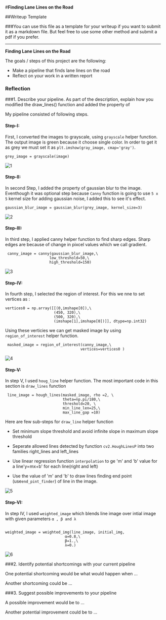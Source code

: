 #**Finding Lane Lines on the Road** 

##Writeup Template

###You can use this file as a template for your writeup if you want to submit it as a markdown file. But feel free to use some other method and submit a pdf if you prefer.

---

**Finding Lane Lines on the Road**

The goals / steps of this project are the following:
* Make a pipeline that finds lane lines on the road
* Reflect on your work in a written report


### Reflection

###1. Describe your pipeline. As part of the description, explain how you modified the draw_lines() function and added the property of 

My pipeline consisted of following steps. 


#### Step-I:

First, I converted the images to grayscale, using  ```grayscale``` helper function. The output image is green because it choose single color. In order to get it as grey we must set it as ```plt.imshow(gray_image, cmap='gray')```.

```
grey_image = grayscale(image)

```
![1](https://github.com/Vasuji/carnd-project1/blob/master/pipeline_images/1grey_image.jpg?raw=true)

#### Step-II:

In second Step, I added the property of gaussian blur to the image. Eventhough it was optional step because ```Canny``` function is going to use ```5 x 5``` kernel size for adding gaussian noise, I added this to see it's effect.

```
gaussian_blur_image = gaussian_blur(grey_image, kernel_size=3)

```
![2](https://github.com/Vasuji/carnd-project1/blob/master/pipeline_images/2gaussian_blur_image.jpg?raw=true)


#### Step-III:

In third step, I applied canny helper function to find sharp edges. Sharp edges are because of change in pixcel values which we call gradient.
```
 canny_image = canny(gaussian_blur_image,\
                    low_threshold=50,\
                    high_threshold=150)
 ```
![3](https://github.com/Vasuji/carnd-project1/blob/master/pipeline_images/3canny_image.jpg?raw=true)

#### Step-IV:

In fourth step, I selected the region of interest. For this we nne to set vertices as :
```
vertices0 = np.array([[(0,imshape[0]),\
                      (450, 320),\
                      (500, 320),\
                      (imshape[1],imshape[0])]], dtype=np.int32)
```
Using these verticies we can get masked image by using ```region_of_interest``` helper function.

```
 masked_image = region_of_interest(canny_image,\
                                  vertices=vertices0 )
```

![4](https://github.com/Vasuji/carnd-project1/blob/master/pipeline_images/4masked_image.jpg?raw=true)

#### Step-V:

In step V, I used ```houg_line``` helper function. The most important code in this section is ```draw_lines``` function

```
 line_image = hough_lines(masked_image, rho =2, \
                          theta=np.pi/180,\
                          threshold=20, \
                          min_line_len=25,\
                          max_line_gap =10)
```

Here are few sub-steps for ```draw_line``` helper function

  * Set minimum slope threshold and avoid infinite slope in maximum slope threshold
  
  * Seperate allowed lines detected by function ```cv2.HoughLinesP``` into two families right_lines and left_lines
  
  * Use linear regression function ```interpolation``` to ge 'm' and 'b' value for a line'y=mx+b' for each line(right and left)
  * Use the value of 'm' and 'b' to draw lines finding end point (use```end_pint_finder```) of line in the image.
  
  
![5](https://github.com/Vasuji/carnd-project1/blob/master/pipeline_images/5line_image.jpg?raw=true)


#### Step-VI:

In step IV, I used ```weighted_image``` which blends line image over intial image with given parameters ```α , β and λ```

```

weighted_image = weighted_img(line_image, initial_img,
                           α=0.8,\
                           β=1.,\
                           λ=0.)
```

![6](https://github.com/Vasuji/carnd-project1/blob/master/pipeline_images/6weighted_image.jpg?raw=true)


###2. Identify potential shortcomings with your current pipeline


One potential shortcoming would be what would happen when ... 

Another shortcoming could be ...







###3. Suggest possible improvements to your pipeline

A possible improvement would be to ...

Another potential improvement could be to ...
